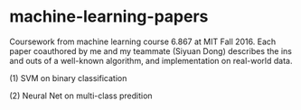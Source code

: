 # machine-learning-papers
Coursework from machine learning course 6.867 at MIT Fall 2016. Each paper coauthored by me and my teammate (Siyuan Dong) describes the ins and outs of a well-known algorithm, and implementation on real-world data. 

(1) SVM on binary classification

(2) Neural Net on multi-class predition
